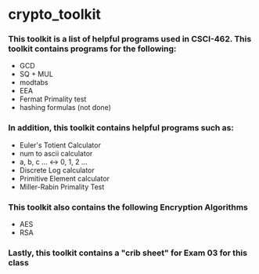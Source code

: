 # crypto_toolkit
### This toolkit is a list of helpful programs used in CSCI-462. This toolkit contains programs for the following: 
- GCD 
- SQ + MUL
- modtabs
- EEA 
- Fermat Primality test  
- hashing formulas (not done)
### In addition, this toolkit contains helpful programs such as: 
- Euler's Totient Calculator 
- num to ascii calculator  
- a, b, c ... <-> 0, 1, 2 ...  
- Discrete Log calculator
- Primitive Element calculator
- Miller-Rabin Primality Test
### This toolkit also contains the following Encryption Algorithms
- AES 
- RSA 
### Lastly, this toolkit contains a "crib sheet" for Exam 03 for this class

